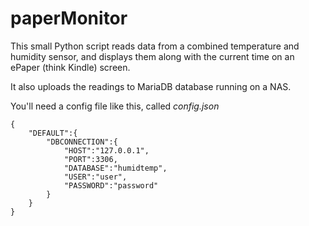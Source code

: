 # paperMonitor

This small Python script reads data from a combined temperature and humidity sensor, and displays them along with the current time on an ePaper (think Kindle) screen.

It also uploads the readings to MariaDB database running on a NAS.

You'll need a config file like this, called *config.json*

```
{
    "DEFAULT":{
        "DBCONNECTION":{
            "HOST":"127.0.0.1",
            "PORT":3306,
            "DATABASE":"humidtemp",
            "USER":"user",
            "PASSWORD":"password"
        }
    }
}
```

